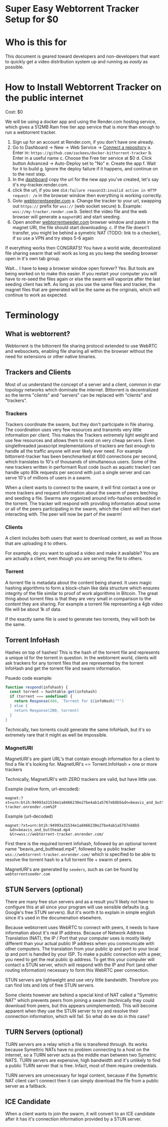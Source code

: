 Super Easy Webtorrent Tracker Setup for $0
==========================================

# Who is this for

This document is geared toward developers and non-developers that want to quickly get a video distribution system up and running as *easily* as possible.

# How to Install Webtorrent Tracker on the public internet

Cost: $0

We will be using a docker app and using the Render.com hosting service, which gives a 512MB Ram free tier app service that is more than enough to run a webtorrent tracker.

  1. Sign up for an account at Render.com, if you don't have one already.
  2. Go to Dashboard -> New -> Web Service -> [Connect a repository](https://dashboard.render.com/select-repo?type=web)
    a. Enter in: `https://github.com/zackees/docker-bittorrent-tracker` 
    b. Enter in a useful name
    c. Choose the Free tier service at $0
    d. Click button Advanced -> Auto-Deploy set to "No"
    e. Create the app
    f. Wait for it to build
    g. Ignore the deploy failure if it happens, and continue on to the next step.
  3. In the [dashboard](https://dashboard.render.com) copy the url for the new app you've created, let's say it's my-tracker.render.com.
  4. click the url, if you see `d14:failure reason33:invalid action in HTTP request: /e` in the browser window then everything is working correctly.
  5. Goto [webtorrentseeder.com](https://webtorrentseeder.com)
    a. Change the tracker to your url, swapping out `https://` prefix for `wss://` (web socket secure)
      b. Example: `wss://my-tracker.render.com`
    b. Select the video file and the web browser will generate a `magnetURI` and start seeding.
  6. Open another [webtorrentseeder.com](https://webtorrentseeder.com) browser window and paste in the magnet URI, the file should start downloading.
    c. If the file doesn't transfer, you might be behind a symetric NAT (TODO: link to a checker), if so use a VPN and try steps 5-6 again

If everything works then CONGRATS! You have a world wide, decentralized file sharing swarm that will work as long as you keep the seeding browser open in it's own tab group.

Wait... I have to keep a browser window open forever? Yes. But tools are being worked on to make this easier. If you restart your computer you will have to re-seed the files again or else the swarm will vaporize after the last seeding client has left. As long as you use the same files and tracker, the magnet files that are generated will be the same as the originals, which will continue to work as expected.

# Terminology

## What is webtorrent?

Webtorrent is the bittorrent file sharing protocol extended to use WebRTC and websockets, enabling file sharing all within the browser without the need for extensions or other native binaries.


## Trackers and Clients

Most of us understand the concept of a server and a client, common in star topology networks which dominate the internet. Bittorrent is decentralized so the terms "clients" and "servers" can be replaced with "clients" and "trackers".


### Trackers

Trackers coordinate the swarm, but they don't participate in file sharing. The coordination uses very few resources and transmits very little information per client. This makes the Trackers extremely light weight and use few resources and allows them to exist on very cheap servers. Even singlethreaded javascript implementations of trackers are fast enough to handle all the traffic anyone will ever likely ever need. For example bittorrent-tracker has been benchmarked at 600 connections per second, which translates to 10's of thousands of simultaneous users. Some of the new trackers written in performant Rust code (such as aquatic tracker) can handle upto 80k requests per second with just a single server and can serve 10's of millions of users in a swarm.

When a client wants to connect to the swarm, it will first contact a one or more trackers and request information about the swarm of peers leeching and seeding a file. Swarms are organized around info-hashes embedded in the torrent. The tracker will respond with providing information about some or all of the peers participating in the swarm, which the client will then start interacting with. The peer will now be part of the swarm!

### Clients

A client includes both users that want to download content, as well as those that are uploading it to others.

For example, do you want to upload a video and make it available? You are are actually a client, even though you are serving the file to others.


### Torrent

A torrent file is metadata about the content being shared. It uses magic hashing algorithms to form a block-chain like data structure which ensures integrity of the file similar to proof of work algorithms in Bitcoin. The great thing about torrent files is that they are very small in comparison to the content they are sharing. For example a torrent file representing a 4gb video file will be about 1k of data.

If the exactly same file is used to generate two torrents, they will both be the same.


## Torrent InfoHash

Hashes on top of hashes! This is the hash of the torrent file and represents a unique id for the torrent in question. In the webtorrent world, clients will ask trackers for any torrent files that are represented by the torrent InfoHash and get the torrent file and swarm information.

Psuedo code example:

```js
function respond(infohash) {
  const torrent = hashtable.get(infohash)
  if (torrent === undefined) {
    return Response(404, `Torrent for ${infoHash}'"')
  } else {
    return Response(200, torrent)
  }
}
```

Technically, two torrents could generate the same InfoHash, but it's so extremely rare that it might as well be impossible.

### MagnetURI

MagnetURI's are giant URL's that contain enough information for a client to find a file it's looking for. 
MagnetURI's == Torrent.InfoHash + one or more trackers

Technically, MagnetURI's with ZERO trackers are valid, but have little use.

Example (native form, url-encoded):

```
magnet:?xt=urn:btih:94993a31534e1a8466230e27be4ab1a5767eb8b5&dn=beavis_and_butthead.mp4&tr=wss%3A%2F%2Fwebtorrent-tracker.onrender.com%2F
```

Example (url-decoded)

```
magnet:?xt=urn:btih:94993a31534e1a8466230e27be4ab1a5767eb8b5
  &dn=beavis_and_butthead.mp4
  &tr=wss://webtorrent-tracker.onrender.com/
```

First there is the required torrent infohash, followed by an optional torrent name "beavis_and_butthead.mp4", followed by a public tracker `wss://webtorrent-tracker.onrender.com/` which is specified to be able to resolve the torrent hash to a full torrent file + swarm of peers.

MagnetURI's are generated by `seeders`, such as can be found by `webtorrentseeder.com`


## STUN Servers (optional)

There are many free stun servers and as a result you'll likely not have to configure this at all since your program will use sensible defaults (e.g. Google's free STUN servers). But it's worth it to explain in simple english since it's used in the documenation elsewhere.

Because webtorrent uses WebRTC to connect with peers, it needs to have information about it's real IP address. Because of Network Address Translation (NAT), the IP / Port that your computer uses is mostly likely different than your actual public IP address when you communicate with other computers. The translation from your public ip and port to your local ip and port is handled by your ISP. To make a public connection with a peer, you need to get the real public ip address. To get this your computer will contact a STUN server, which will respond with the IP and Port (and other routing information) necessary to form this WebRTC peer connection.

STUN servers are lightweight and use very little bandwidth. Therefore you can find lots and lots of free STUN servers.

Some clients however are behind a special kind of NAT called a "Symetric NAT" which prevents peers from joining a swarm (technically they could download from peers, but this appears unimplemented). This will become apparent when they use the STUN server to try and resolve their connection information, which will fail. So what do we do in this case?

## TURN Servers (optional)

TURN servers are a relay which a file is transfered through. Its works because Symettric NATs have no problem connecting to a host on the internet, so a TURN server acts as the middle man between two Symetric NATS. TURN servers are expensive, high bandwidth and it's unlikely to find a public TURN server that is free. Infact, most of them require credentials.

TURN servers are unnecessary for legal content, because if the Symettric NAT client can't connect then it can simply download the file from a public server as a fallback.

## ICE Candidate

When a client wants to join the swarm, it will convert to an ICE candidate after it has it's connection information provided by a STUN server.
